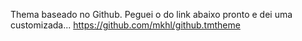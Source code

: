 Thema baseado no Github.
Peguei o do link abaixo pronto e dei uma customizada...
https://github.com/mkhl/github.tmtheme
